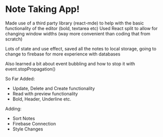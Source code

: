 # Note Taking App!

Made use of a third party library (react-mde) to help with the basic functionality of the editor (bold, textarea etc)
Used React split to allow for changing window widths (way more convenient than coding that from scratch)

Lots of state and use effect, saved all the notes to local storage, going to change to firebase for more experience with databases

Also learned a bit about event bubbling and how to stop it with event.stopPropagation()

So Far Added:
- Update, Delete and Create functionality
- Read with preview functionality
- Bold, Header, Underline etc.

Adding: 
- Sort Notes
- Firebase Connection
- Style Changes
